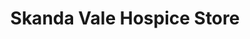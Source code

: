 ---
title: "Skanda Vale Hospice Store"
url: /castell-newydd-emlyn-newcastle-emlyn/skanda-vale-hospice-store/
shop: charity
---